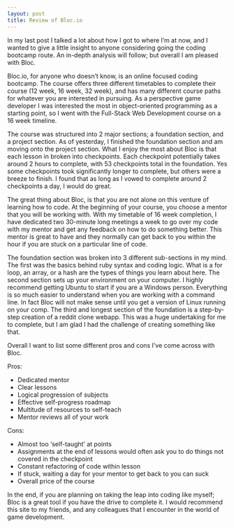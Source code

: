 ```yaml
---
layout: post
title: Review of Bloc.io
---
```


In my last post I talked a lot about how I got to where I’m at now, and I wanted to give a little insight to anyone considering going the coding bootcamp route. An in-depth analysis will follow; but overall I am pleased with Bloc.

Bloc.io, for anyone who doesn’t know, is an online focused coding bootcamp. The course offers three different timetables to complete their course (12 week, 16 week, 32 week), and has many different course paths for whatever you are interested in pursuing. As a perspective game developer I was interested the most in object-oriented programming as a starting point, so I went with the Full-Stack Web Development course on a 16 week timeline.

The course was structured into 2 major sections; a foundation section, and a project section. As of yesterday, I finished the foundation section and am moving onto the project section. What I enjoy the most about Bloc is that each lesson in broken into checkpoints. Each checkpoint potentially takes around 2 hours to complete, with 53 checkpoints total in the foundation. Yes some checkpoints took significantly longer to complete, but others were a breeze to finish. I found that as long as I vowed to complete around 2 checkpoints a day, I would do great.

The great thing about Bloc, is that you are not alone on this venture of learning how to code. At the beginning of your course, you choose a mentor that you will be working with. With my timetable of 16 week completion, I have dedicated two 30-minute long meetings a week to go over my code with my mentor and get any feedback on how to do something better. This mentor is great to have and they normally can get back to you within the hour if you are stuck on a particular line of code.

The foundation section was broken into 3 different sub-sections in my mind. The first was the basics behind ruby syntax and coding logic. What is a for loop, an array, or a hash are the types of things you learn about here. The second section sets up your environment on your computer. I highly recommend getting Ubuntu to start if you are a Windows person. Everything is so much easier to understand when you are working with a command line. In fact Bloc will not make sense until you get a version of Linux running on your comp. The third and longest section of the foundation is a step-by-step creation of a reddit clone webapp. This was a huge undertaking for me to complete, but I am glad I had the challenge of creating something like that.

Overall I want to list some different pros and cons I’ve come across with Bloc.

Pros:

* Dedicated mentor
* Clear lessons
* Logical progression of subjects
* Effective self-progress roadmap
* Multitude of resources to self-teach
* Mentor reviews all of your work

Cons:

* Almost too ‘self-taught’ at points
* Assignments at the end of lessons would often ask you to do things not covered in the checkpoint
* Constant refactoring of code within lesson
* If stuck, waiting a day for your mentor to get back to you can suck
* Overall price of the course
 

In the end, if you are planning on taking the leap into coding like myself; Bloc is a great tool if you have the drive to complete it. I would recommend this site to my friends, and any colleagues that I encounter in the world of game development.